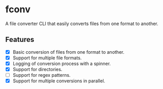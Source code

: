 # fconv

A file converter CLI that easily converts files from one format to another.

## Features

- [x] Basic conversion of files from one format to another.
- [x] Support for multiple file formats.
- [x] Logging of conversion process with a spinner.
- [x] Support for directories.
- [ ] Support for regex patterns.
- [x] Support for multiple conversions in parallel.
